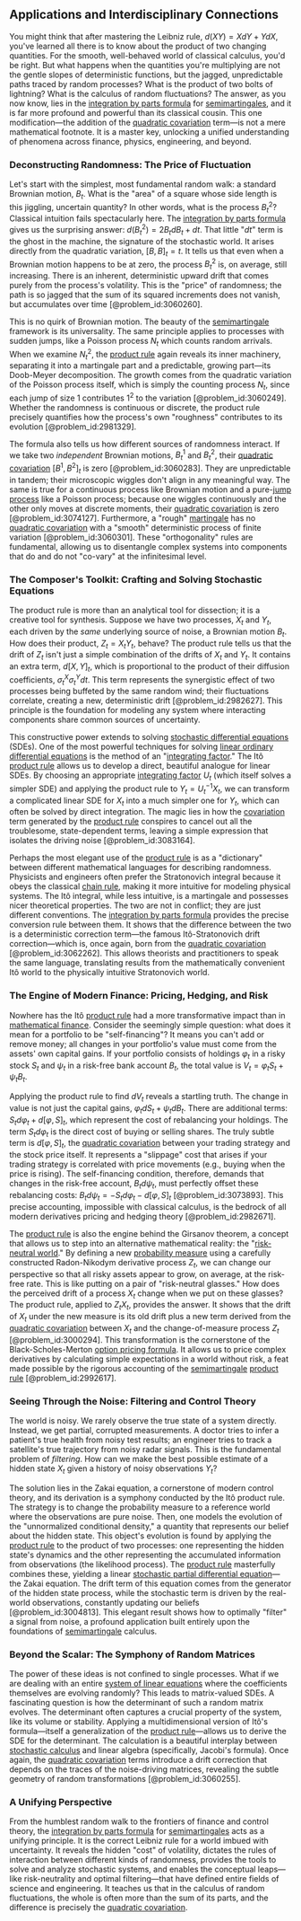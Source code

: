 ## Applications and Interdisciplinary Connections

You might think that after mastering the Leibniz rule, $d(XY) = XdY + YdX$, you've learned all there is to know about the product of two changing quantities. For the smooth, well-behaved world of classical calculus, you'd be right. But what happens when the quantities you're multiplying are not the gentle slopes of deterministic functions, but the jagged, unpredictable paths traced by random processes? What is the product of two bolts of lightning? What is the calculus of random fluctuations? The answer, as you now know, lies in the [integration by parts formula](@article_id:144768) for [semimartingales](@article_id:183996), and it is far more profound and powerful than its classical cousin. This one modification—the addition of the [quadratic covariation](@article_id:179661) term—is not a mere mathematical footnote. It is a master key, unlocking a unified understanding of phenomena across finance, physics, engineering, and beyond.

### Deconstructing Randomness: The Price of Fluctuation

Let's start with the simplest, most fundamental random walk: a standard Brownian motion, $B_t$. What is the "area" of a square whose side length is this jiggling, uncertain quantity? In other words, what is the process $B_t^2$? Classical intuition fails spectacularly here. The [integration by parts formula](@article_id:144768) gives us the surprising answer: $d(B_t^2) = 2B_t dB_t + dt$. That little "$dt$" term is the ghost in the machine, the signature of the stochastic world. It arises directly from the quadratic variation, $[B, B]_t = t$. It tells us that even when a Brownian motion happens to be at zero, the process $B_t^2$ is, on average, still increasing. There is an inherent, deterministic upward drift that comes purely from the process's volatility. This is the "price" of randomness; the path is so jagged that the sum of its squared increments does not vanish, but accumulates over time [@problem_id:3060260].

This is no quirk of Brownian motion. The beauty of the [semimartingale](@article_id:187944) framework is its universality. The same principle applies to processes with sudden jumps, like a Poisson process $N_t$ which counts random arrivals. When we examine $N_t^2$, the [product rule](@article_id:143930) again reveals its inner machinery, separating it into a martingale part and a predictable, growing part—its Doob-Meyer decomposition. The growth comes from the quadratic variation of the Poisson process itself, which is simply the counting process $N_t$, since each jump of size 1 contributes $1^2$ to the variation [@problem_id:3060249]. Whether the randomness is continuous or discrete, the product rule precisely quantifies how the process's own "roughness" contributes to its evolution [@problem_id:2981329].

The formula also tells us how different sources of randomness interact. If we take two *independent* Brownian motions, $B^1_t$ and $B^2_t$, their [quadratic covariation](@article_id:179661) $[B^1, B^2]_t$ is zero [@problem_id:3060283]. They are unpredictable in tandem; their microscopic wiggles don't align in any meaningful way. The same is true for a continuous process like Brownian motion and a pure-[jump process](@article_id:200979) like a Poisson process; because one wiggles continuously and the other only moves at discrete moments, their [quadratic covariation](@article_id:179661) is zero [@problem_id:3074127]. Furthermore, a "rough" [martingale](@article_id:145542) has no [quadratic covariation](@article_id:179661) with a "smooth" deterministic process of finite variation [@problem_id:3060301]. These "orthogonality" rules are fundamental, allowing us to disentangle complex systems into components that do and do not "co-vary" at the infinitesimal level.

### The Composer's Toolkit: Crafting and Solving Stochastic Equations

The product rule is more than an analytical tool for dissection; it is a creative tool for synthesis. Suppose we have two processes, $X_t$ and $Y_t$, each driven by the *same* underlying source of noise, a Brownian motion $B_t$. How does their product, $Z_t = X_t Y_t$, behave? The product rule tells us that the drift of $Z_t$ isn't just a simple combination of the drifts of $X_t$ and $Y_t$. It contains an extra term, $d[X,Y]_t$, which is proportional to the product of their diffusion coefficients, $\sigma^X_t \sigma^Y_t dt$. This term represents the synergistic effect of two processes being buffeted by the same random wind; their fluctuations correlate, creating a new, deterministic drift [@problem_id:2982627]. This principle is the foundation for modeling any system where interacting components share common sources of uncertainty.

This constructive power extends to solving [stochastic differential equations](@article_id:146124) (SDEs). One of the most powerful techniques for solving [linear ordinary differential equations](@article_id:275519) is the method of an "[integrating factor](@article_id:272660)." The Itô [product rule](@article_id:143930) allows us to develop a direct, beautiful analogue for linear SDEs. By choosing an appropriate [integrating factor](@article_id:272660) $U_t$ (which itself solves a simpler SDE) and applying the product rule to $Y_t = U_t^{-1} X_t$, we can transform a complicated linear SDE for $X_t$ into a much simpler one for $Y_t$, which can often be solved by direct integration. The magic lies in how the [covariation](@article_id:633603) term generated by the [product rule](@article_id:143930) conspires to cancel out all the troublesome, state-dependent terms, leaving a simple expression that isolates the driving noise [@problem_id:3083164].

Perhaps the most elegant use of the [product rule](@article_id:143930) is as a "dictionary" between different mathematical languages for describing randomness. Physicists and engineers often prefer the Stratonovich integral because it obeys the classical [chain rule](@article_id:146928), making it more intuitive for modeling physical systems. The Itô integral, while less intuitive, is a martingale and possesses nicer theoretical properties. The two are not in conflict; they are just different conventions. The [integration by parts formula](@article_id:144768) provides the precise conversion rule between them. It shows that the difference between the two is a deterministic correction term—the famous Itô-Stratonovich drift correction—which is, once again, born from the [quadratic covariation](@article_id:179661) [@problem_id:3062262]. This allows theorists and practitioners to speak the same language, translating results from the mathematically convenient Itô world to the physically intuitive Stratonovich world.

### The Engine of Modern Finance: Pricing, Hedging, and Risk

Nowhere has the Itô [product rule](@article_id:143930) had a more transformative impact than in [mathematical finance](@article_id:186580). Consider the seemingly simple question: what does it mean for a portfolio to be "self-financing"? It means you can't add or remove money; all changes in your portfolio's value must come from the assets' own capital gains. If your portfolio consists of holdings $\varphi_t$ in a risky stock $S_t$ and $\psi_t$ in a risk-free bank account $B_t$, the total value is $V_t = \varphi_t S_t + \psi_t B_t$.

Applying the product rule to find $dV_t$ reveals a startling truth. The change in value is not just the capital gains, $\varphi_t dS_t + \psi_t dB_t$. There are additional terms: $S_t d\varphi_t + d[\varphi, S]_t$, which represent the cost of rebalancing your holdings. The term $S_t d\varphi_t$ is the direct cost of buying or selling shares. The truly subtle term is $d[\varphi, S]_t$, the [quadratic covariation](@article_id:179661) between your trading strategy and the stock price itself. It represents a "slippage" cost that arises if your trading strategy is correlated with price movements (e.g., buying when the price is rising). The self-financing condition, therefore, demands that changes in the risk-free account, $B_t d\psi_t$, must perfectly offset these rebalancing costs: $B_t d\psi_t = -S_t d\varphi_t - d[\varphi, S]_t$ [@problem_id:3073893]. This precise accounting, impossible with classical calculus, is the bedrock of all modern derivatives pricing and hedging theory [@problem_id:2982671].

The [product rule](@article_id:143930) is also the engine behind the Girsanov theorem, a concept that allows us to step into an alternative mathematical reality: the "[risk-neutral world](@article_id:147025)." By defining a new [probability measure](@article_id:190928) using a carefully constructed Radon-Nikodym derivative process $Z_t$, we can change our perspective so that all risky assets appear to grow, on average, at the risk-free rate. This is like putting on a pair of "risk-neutral glasses." How does the perceived drift of a process $X_t$ change when we put on these glasses? The product rule, applied to $Z_t X_t$, provides the answer. It shows that the drift of $X_t$ under the new measure is its old drift plus a new term derived from the [quadratic covariation](@article_id:179661) between $X_t$ and the change-of-measure process $Z_t$ [@problem_id:3000294]. This transformation is the cornerstone of the Black-Scholes-Merton [option pricing formula](@article_id:137870). It allows us to price complex derivatives by calculating simple expectations in a world without risk, a feat made possible by the rigorous accounting of the [semimartingale](@article_id:187944) [product rule](@article_id:143930) [@problem_id:2992617].

### Seeing Through the Noise: Filtering and Control Theory

The world is noisy. We rarely observe the true state of a system directly. Instead, we get partial, corrupted measurements. A doctor tries to infer a patient's true health from noisy test results; an engineer tries to track a satellite's true trajectory from noisy radar signals. This is the fundamental problem of *filtering*. How can we make the best possible estimate of a hidden state $X_t$ given a history of noisy observations $Y_t$?

The solution lies in the Zakai equation, a cornerstone of modern control theory, and its derivation is a symphony conducted by the Itô product rule. The strategy is to change the probability measure to a reference world where the observations are pure noise. Then, one models the evolution of the "unnormalized conditional density," a quantity that represents our belief about the hidden state. This object's evolution is found by applying the [product rule](@article_id:143930) to the product of two processes: one representing the hidden state's dynamics and the other representing the accumulated information from observations (the likelihood process). The [product rule](@article_id:143930) masterfully combines these, yielding a linear [stochastic partial differential equation](@article_id:187951)—the Zakai equation. The drift term of this equation comes from the generator of the hidden state process, while the stochastic term is driven by the real-world observations, constantly updating our beliefs [@problem_id:3004813]. This elegant result shows how to optimally "filter" a signal from noise, a profound application built entirely upon the foundations of [semimartingale](@article_id:187944) calculus.

### Beyond the Scalar: The Symphony of Random Matrices

The power of these ideas is not confined to single processes. What if we are dealing with an entire [system of linear equations](@article_id:139922) where the coefficients themselves are evolving randomly? This leads to matrix-valued SDEs. A fascinating question is how the determinant of such a random matrix evolves. The determinant often captures a crucial property of the system, like its volume or stability. Applying a multidimensional version of Itô's formula—itself a generalization of the [product rule](@article_id:143930)—allows us to derive the SDE for the determinant. The calculation is a beautiful interplay between [stochastic calculus](@article_id:143370) and linear algebra (specifically, Jacobi's formula). Once again, the [quadratic covariation](@article_id:179661) terms introduce a drift correction that depends on the traces of the noise-driving matrices, revealing the subtle geometry of random transformations [@problem_id:3060255].

### A Unifying Perspective

From the humblest random walk to the frontiers of finance and control theory, the [integration by parts formula](@article_id:144768) for [semimartingales](@article_id:183996) acts as a unifying principle. It is the correct Leibniz rule for a world imbued with uncertainty. It reveals the hidden "cost" of volatility, dictates the rules of interaction between different kinds of randomness, provides the tools to solve and analyze stochastic systems, and enables the conceptual leaps—like risk-neutrality and optimal filtering—that have defined entire fields of science and engineering. It teaches us that in the calculus of random fluctuations, the whole is often more than the sum of its parts, and the difference is precisely the [quadratic covariation](@article_id:179661).